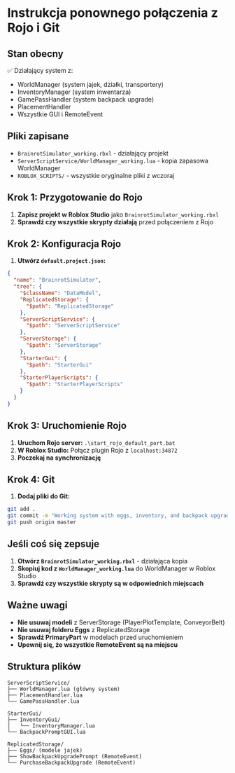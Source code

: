 # Instrukcja ponownego połączenia z Rojo i Git

## Stan obecny
✅ Działający system z:
- WorldManager (system jajek, działki, transportery)
- InventoryManager (system inwentarza)
- GamePassHandler (system backpack upgrade)
- PlacementHandler
- Wszystkie GUI i RemoteEvent

## Pliki zapisane
- `BrainrotSimulator_working.rbxl` - działający projekt
- `ServerScriptService/WorldManager_working.lua` - kopia zapasowa WorldManager
- `ROBLOX_SCRIPTS/` - wszystkie oryginalne pliki z wczoraj

## Krok 1: Przygotowanie do Rojo
1. **Zapisz projekt w Roblox Studio** jako `BrainrotSimulator_working.rbxl`
2. **Sprawdź czy wszystkie skrypty działają** przed połączeniem z Rojo

## Krok 2: Konfiguracja Rojo
1. **Utwórz `default.project.json`:**
```json
{
  "name": "BrainrotSimulator",
  "tree": {
    "$className": "DataModel",
    "ReplicatedStorage": {
      "$path": "ReplicatedStorage"
    },
    "ServerScriptService": {
      "$path": "ServerScriptService"
    },
    "ServerStorage": {
      "$path": "ServerStorage"
    },
    "StarterGui": {
      "$path": "StarterGui"
    },
    "StarterPlayerScripts": {
      "$path": "StarterPlayerScripts"
    }
  }
}
```

## Krok 3: Uruchomienie Rojo
1. **Uruchom Rojo server:** `.\start_rojo_default_port.bat`
2. **W Roblox Studio:** Połącz plugin Rojo z `localhost:34872`
3. **Poczekaj na synchronizację**

## Krok 4: Git
1. **Dodaj pliki do Git:**
```bash
git add .
git commit -m "Working system with eggs, inventory, and backpack upgrades"
git push origin master
```

## Jeśli coś się zepsuje
1. **Otwórz `BrainrotSimulator_working.rbxl`** - działająca kopia
2. **Skopiuj kod z `WorldManager_working.lua`** do WorldManager w Roblox Studio
3. **Sprawdź czy wszystkie skrypty są w odpowiednich miejscach**

## Ważne uwagi
- **Nie usuwaj modeli** z ServerStorage (PlayerPlotTemplate, ConveyorBelt)
- **Nie usuwaj folderu Eggs** z ReplicatedStorage
- **Sprawdź PrimaryPart** w modelach przed uruchomieniem
- **Upewnij się, że wszystkie RemoteEvent są na miejscu**

## Struktura plików
```
ServerScriptService/
├── WorldManager.lua (główny system)
├── PlacementHandler.lua
└── GamePassHandler.lua

StarterGui/
├── InventoryGui/
│   └── InventoryManager.lua
└── BackpackPromptGUI.lua

ReplicatedStorage/
├── Eggs/ (modele jajek)
├── ShowBackpackUpgradePrompt (RemoteEvent)
└── PurchaseBackpackUpgrade (RemoteEvent)
```
